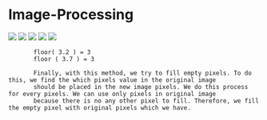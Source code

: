 # Image-Processing
![](https://github.com/oflimuco/Image-Processing/blob/master/ReadmeImage/readme.png)
![](https://github.com/oflimuco/Image-Processing/blob/master/ReadmeImage/readme1.png)
![](https://github.com/oflimuco/Image-Processing/blob/master/ReadmeImage/readme2.png)
![](https://github.com/oflimuco/Image-Processing/blob/master/ReadmeImage/readme3.png)
![](https://github.com/oflimuco/Image-Processing/blob/master/ReadmeImage/readme4.png)
        
           floor( 3.2 ) = 3
           floor ( 3.7 ) = 3

           Finally, with this method, we try to fill empty pixels. To do this, we find the which pixels value in the original image                
           should be placed in the new image pixels. We do this process for every pixels. We can use only pixels in original image 
           because there is no any other pixel to fill. Therefore, we fill the empty pixel with original pixels which we have.
